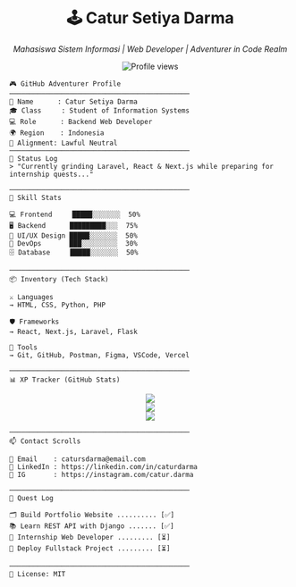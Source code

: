 
<h1 align="center">🕹️ Catur Setiya Darma</h1>
<p align="center"><i>Mahasiswa Sistem Informasi | Web Developer | Adventurer in Code Realm</i></p>

<p align="center">
  <img src="https://komarev.com/ghpvc/?username=caturdarma&label=Profile%20Views&color=blueviolet&style=flat" alt="Profile views" />
</p>

```
🎮 GitHub Adventurer Profile
─────────────────────────────────────────────
👤 Name      : Catur Setiya Darma  
🎓 Class     : Student of Information Systems  
💻 Role      : Backend Web Developer  
🌍 Region    : Indonesia  
🧭 Alignment: Lawful Neutral  
─────────────────────────────────────────────
💬 Status Log  
> "Currently grinding Laravel, React & Next.js while preparing for internship quests..."

─────────────────────────────────────────────
🧪 Skill Stats

💻 Frontend     █████░░░░░░░  50%  
🖥️ Backend      █████████░░░  75%  
🎨 UI/UX Design █████░░░░░░░  50%  
🔧 DevOps       ███░░░░░░░░░  30%  
🗄️ Database     █████░░░░░░░  50%

─────────────────────────────────────────────
📦 Inventory (Tech Stack)

⚔️ Languages  
→ HTML, CSS, Python, PHP  

🛡️ Frameworks  
→ React, Next.js, Laravel, Flask  

🎒 Tools  
→ Git, GitHub, Postman, Figma, VSCode, Vercel

─────────────────────────────────────────────
📊 XP Tracker (GitHub Stats)
```

<p align="center">
  <img src="https://github-readme-stats.vercel.app/api?username=caturdarma&show_icons=true&theme=tokyonight" />
  <br />
  <img src="https://github-readme-streak-stats.herokuapp.com/?user=caturdarma&theme=tokyonight" />
  <br />
  <img src="https://github-readme-stats.vercel.app/api/top-langs/?username=caturdarma&layout=compact&theme=tokyonight" />
</p>

```
─────────────────────────────────────────────
📫 Contact Scrolls

📧 Email    : catursdarma@email.com  
🔗 LinkedIn : https://linkedin.com/in/caturdarma  
📸 IG       : https://instagram.com/catur.darma

─────────────────────────────────────────────
🏁 Quest Log

🗂️ Build Portfolio Website .......... [✅]  
📚 Learn REST API with Django ....... [✅]  
💼 Internship Web Developer ......... [⏳]  
🚀 Deploy Fullstack Project ......... [⏳]

─────────────────────────────────────────────
📝 License: MIT
```

